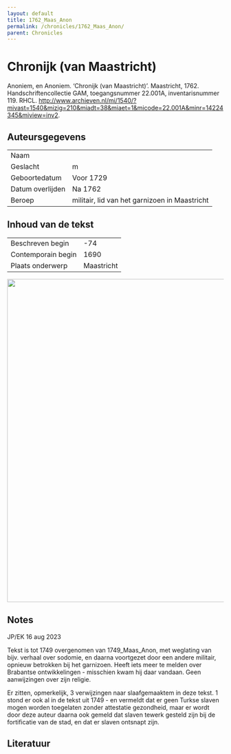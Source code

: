 ```yaml
---
layout: default
title: 1762_Maas_Anon
permalink: /chronicles/1762_Maas_Anon/
parent: Chronicles
--- 
```



# Chronijk (van Maastricht) 

Anoniem, en Anoniem. ‘Chronijk (van Maastricht)’. Maastricht, 1762. Handschriftencollectie GAM, toegangsnummer 22.001A, inventarisnummer 119. RHCL. http://www.archieven.nl/mi/1540/?mivast=1540&mizig=210&miadt=38&miaet=1&micode=22.001A&minr=14224345&miview=inv2. 

## Auteursgegevens 

| | | 
| --------------- | --------------- | 
| Naam |   | 
| Geslacht | m | 
| Geboortedatum | Voor 1729 | 
| Datum overlijden | Na 1762 | 
| Beroep | militair, lid van het garnizoen in Maastricht | 

## Inhoud van de tekst 

| | | 
| --------------- | --------------- | 
| Beschreven begin | -74 | 
| Contemporain begin | 1690 | 
| Plaats onderwerp | Maastricht | 

[<img src="..\..\barplots_chronicles\1762_Maas_Anon.jpg" width="750"/>](..\..\barplots_chronicles\1762_Maas_Anon.jpg) 

## Notes 

JP/EK 16 aug 2023

Tekst is tot 1749 overgenomen van 1749_Maas_Anon, met weglating van bijv.
verhaal over sodomie, en daarna voortgezet door een andere militair, opnieuw
betrokken bij het garnizoen. Heeft iets meer te melden over Brabantse
ontwikkelingen - misschien kwam hij daar vandaan. Geen aanwijzingen over zijn
religie.

Er zitten, opmerkelijk, 3 verwijzingen naar slaafgemaaktem in deze tekst. 1
stond er ook al in de tekst uit 1749 - en vermeldt dat er geen Turkse slaven
mogen worden toegelaten zonder attestatie gezondheid, maar er wordt door deze
auteur daarna ook gemeld dat slaven tewerk gesteld zijn bij de fortificatie
van de stad, en dat er slaven ontsnapt zijn.  



## Literatuur 

